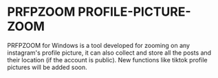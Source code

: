# PRFPZOOM PROFILE-PICTURE-ZOOM
PRFPZOOM for Windows is a tool developed for zooming on any instagram's profile picture, it can also collect and store all the posts and their location (if the account is public). New functions like tiktok profile pictures will be added soon.
